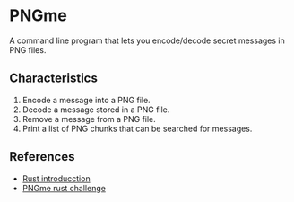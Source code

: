 # PNGme
A command line program that lets you encode/decode secret messages in PNG files.

## Characteristics
1. Encode a message into a PNG file.
2. Decode a message stored in a PNG file.
3. Remove a message from a PNG file.
4. Print a list of PNG chunks that can be searched for messages.


## References
- [Rust introducction](https://doc.rust-lang.org/book/title-page.html)
- [PNGme rust challenge](https://picklenerd.github.io/pngme_book/introduction.html)